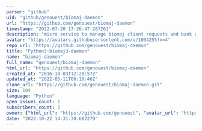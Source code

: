```yaml
---
parser: "github"
uid: "github/genouest/biomaj-daemon"
url: "https://github.com/genouest/biomaj-daemon"
timestamp: "2022-07-20 17:26:47.287261"
description: "micro service to manage biomaj client requests and bank updates"
avatar: "https://avatars.githubusercontent.com/u/1004255?v=4"
repo_url: "https://github.com/genouest/biomaj-daemon"
title: "Python3-biomaj3-daemon"
name: "biomaj-daemon"
full_name: "genouest/biomaj-daemon"
html_url: "https://github.com/genouest/biomaj-daemon"
created_at: "2016-10-03T12:28:57Z"
updated_at: "2022-05-11T06:19:46Z"
clone_url: "https://github.com/genouest/biomaj-daemon.git"
size: 104
language: "Python"
open_issues_count: 1
subscribers_count: 3
owner: {"html_url": "https://github.com/genouest", "avatar_url": "https://avatars.githubusercontent.com/u/1004255?v=4", "login": "genouest", "type": "Organization"}
date: "2022-10-22 14:31:38.682279"
---
```

